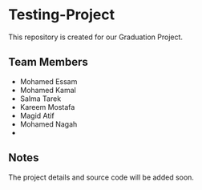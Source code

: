# Testing-Project
This repository is created for our Graduation Project.

## Team Members
- Mohamed Essam
- Mohamed Kamal
- Salma Tarek
- Kareem Mostafa
- Magid Atif
- Mohamed Nagah
- 
## Notes
The project details and source code will be added soon.

